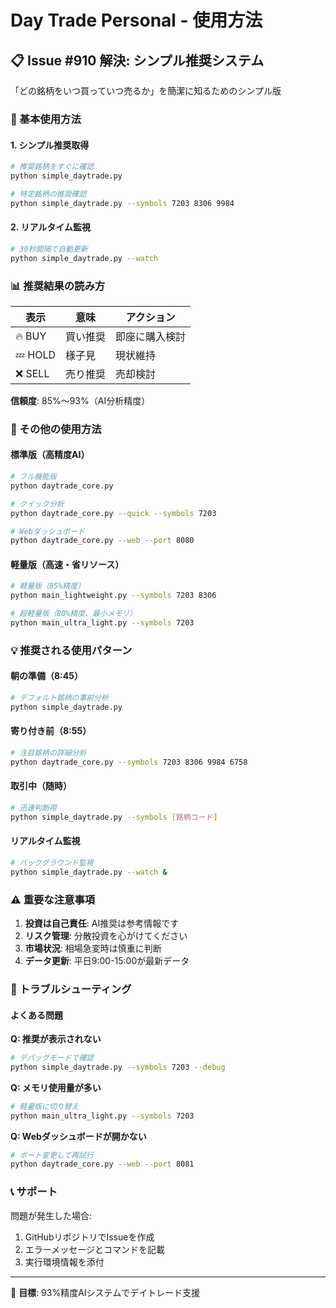 # Day Trade Personal - 使用方法

## 📋 Issue #910 解決: シンプル推奨システム

「どの銘柄をいつ買っていつ売るか」を簡潔に知るためのシンプル版

### 🚀 基本使用方法

#### 1. シンプル推奨取得
```bash
# 推奨銘柄をすぐに確認
python simple_daytrade.py

# 特定銘柄の推奨確認
python simple_daytrade.py --symbols 7203 8306 9984
```

#### 2. リアルタイム監視
```bash
# 30秒間隔で自動更新
python simple_daytrade.py --watch
```

### 📊 推奨結果の読み方

| 表示 | 意味 | アクション |
|------|------|------------|
| 🔥 BUY | 買い推奨 | 即座に購入検討 |
| 💤 HOLD | 様子見 | 現状維持 |
| ❌ SELL | 売り推奨 | 売却検討 |

**信頼度**: 85%～93%（AI分析精度）

### 🎯 その他の使用方法

#### 標準版（高精度AI）
```bash
# フル機能版
python daytrade_core.py

# クイック分析
python daytrade_core.py --quick --symbols 7203

# Webダッシュボード
python daytrade_core.py --web --port 8080
```

#### 軽量版（高速・省リソース）
```bash
# 軽量版（85%精度）
python main_lightweight.py --symbols 7203 8306

# 超軽量版（80%精度、最小メモリ）
python main_ultra_light.py --symbols 7203
```

### 💡 推奨される使用パターン

#### 朝の準備（8:45）
```bash
# デフォルト銘柄の事前分析
python simple_daytrade.py
```

#### 寄り付き前（8:55）
```bash
# 注目銘柄の詳細分析
python daytrade_core.py --symbols 7203 8306 9984 6758
```

#### 取引中（随時）
```bash
# 迅速判断用
python simple_daytrade.py --symbols [銘柄コード]
```

#### リアルタイム監視
```bash
# バックグラウンド監視
python simple_daytrade.py --watch &
```

### ⚠️ 重要な注意事項

1. **投資は自己責任**: AI推奨は参考情報です
2. **リスク管理**: 分散投資を心がけてください  
3. **市場状況**: 相場急変時は慎重に判断
4. **データ更新**: 平日9:00-15:00が最新データ

### 🔧 トラブルシューティング

#### よくある問題

**Q: 推奨が表示されない**
```bash
# デバッグモードで確認
python simple_daytrade.py --symbols 7203 --debug
```

**Q: メモリ使用量が多い**
```bash
# 軽量版に切り替え
python main_ultra_light.py --symbols 7203
```

**Q: Webダッシュボードが開かない**
```bash
# ポート変更して再試行
python daytrade_core.py --web --port 8081
```

### 📞 サポート

問題が発生した場合:
1. GitHubリポジトリでIssueを作成
2. エラーメッセージとコマンドを記載
3. 実行環境情報を添付

---

🎯 **目標**: 93%精度AIシステムでデイトレード支援
